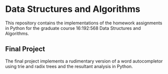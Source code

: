 # Data Structures and Algorithms

This repository contains the implementations of the homework assignments in Python for the graduate course 16:192:568 Data Structures and Algorithms.

## Final Project
The final project implements a rudimentary version of a word autocompletor using trie and radix trees and the resultant analysis in Python.
